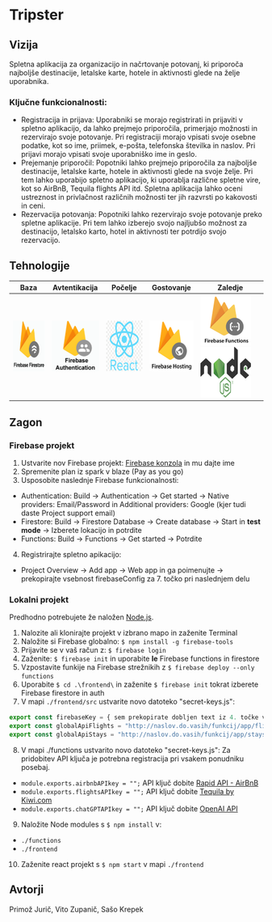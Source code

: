 # Tripster

## Vizija
Spletna aplikacija za organizacijo in načrtovanje potovanj, ki priporoča najboljše destinacije, letalske karte, hotele in aktivnosti glede na želje uporabnika.

### Ključne funkcionalnosti:
- Registracija in prijava: Uporabniki se morajo registrirati in prijaviti v spletno aplikacijo, da lahko prejmejo priporočila, primerjajo možnosti in rezervirajo svoje potovanje. Pri registraciji morajo vpisati svoje osebne podatke, kot so ime, priimek, e-pošta, telefonska številka in naslov. Pri prijavi morajo vpisati svoje uporabniško ime in geslo.
- Prejemanje priporočil: Popotniki lahko prejmejo priporočila za najboljše destinacije, letalske karte, hotele in aktivnosti glede na svoje želje. Pri tem lahko uporabijo spletno aplikacijo, ki uporablja različne spletne vire, kot so AirBnB, Tequila flights API itd. Spletna aplikacija lahko oceni ustreznost in privlačnost različnih možnosti ter jih razvrsti po kakovosti in ceni.
- Rezervacija potovanja: Popotniki lahko rezervirajo svoje potovanje preko spletne aplikacije. Pri tem lahko izberejo svojo najljubšo možnost za destinacijo, letalsko karto, hotel in
aktivnosti ter potrdijo svojo rezervacijo. 

## Tehnologije
|**Baza**|**Avtentikacija**|**Počelje**|**Gostovanje**|**Zaledje**|
|----|-------------|-------|----------|-------|
|<img src="slike/firestore.png" alt="Firebase firestore" width="100" height="100">|<img src="slike/auth.png" alt="Firebase auth" width="100" height="100">|<img src="slike/react.png" alt="React.js" width="100" height="100">|<img src="slike/hosting.png" alt="Firebase hosting" width="100" height="100">|<img src="slike/function.png" alt="Firebase functions" width="100" height="100"> <img src="slike/node.png" alt="Node.js" width="100" height="100">|

## Zagon

### Firebase projekt
1. Ustvarite nov Firebase projekt: [Firebase konzola](https://console.firebase.google.com/u/0/) in mu dajte ime
2. Spremenite plan iz spark v blaze (Pay as you go)
3. Usposobite naslednje Firebase funkcionalnosti:
  - Authentication: Build -> Authentication -> Get started -> Native providers: Email/Password in Additional providers: Google (kjer tudi daste Project support email)
  - Firestore: Build -> Firestore Database -> Create database -> Start in **test mode** -> Izberete lokacijo in potrdite
  - Functions: Build -> Functions -> Get started -> Potrdite
4. Registrirajte spletno apikacijo:
  - Project Overview -> Add app -> Web app in ga poimenujte -> prekopirajte vsebnost firebaseConfig za 7. točko pri naslednjem delu

### Lokalni projekt
Predhodno potrebujete že naložen [Node.js](https://nodejs.org/en/download).

1. Nalozite ali klonirajte projekt v izbrano mapo in zaženite Terminal
2. Naložite si Firebase globalno: ```$ npm install -g firebase-tools```
3. Prijavite se v vaš račun z: ```$ firebase login```
4. Zaženite: ```$ firebase init``` in uporabite **le** Firebase functions in firestore
5. Vzpostavite funkije na Firebase strežnikih z ```$ firebase deploy --only functions```
6. Uporabite ```$ cd .\frontend\``` in zaženite ```$ firebase init``` tokrat izberete Firebase firestore in auth
7. V mapi `./frontend/src` ustvarite novo datoteko "secret-keys.js":
  ```javascript
  export const firebaseKey = { sem prekopirate dobljen text iz 4. točke v prejšnem delu } 
  export const globalApiFlights = "http://naslov.do.vasih/funkcij/app/flights";
  export const globalApiStays = "http://naslov.do.vasih/funkcij/app/stays";
  ```
  
8. V mapi ./functions ustvarito novo datoteko "secret-keys.js":
  Za pridobitev API ključa je potrebna registracija pri vsakem ponudniku posebaj.
  - `module.exports.airbnbAPIkey = "";` API ključ dobite [Rapid API - AirBnB](https://rapidapi.com/3b-data-3b-data-default/api/airbnb13) 
  - `module.exports.flightsAPIkey = "";` API ključ dobite [Tequila by Kiwi.com](https://tequila.kiwi.com/portal/login) 
  - `module.exports.chatGPTAPIkey = "";` API ključ dobite [OpenAI API](https://platform.openai.com/account/api-keys)
9. Naložite Node modules s `$ npm install` v:
  - `./functions`
  - `./frontend`
10. Zaženite react projekt s `$ npm start` v mapi `./frontend`


## Avtorji
Primož Jurič, Vito Zupanič, Sašo Krepek
